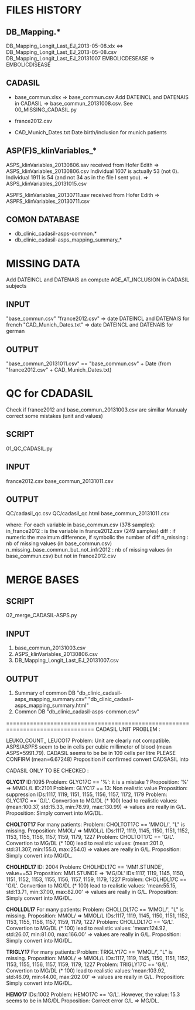 FILES HISTORY
=============

DB_Mapping.*
------------

DB_Mapping_Longit_Last_EJ_2013-05-08.xlx <=> DB_Mapping_Longit_Last_EJ_2013-05-08.csv
DB_Mapping_Longit_Last_EJ_20131007
    EMBOLICDESEASE => EMBOLICDISEASE

CADASIL
-------
- base_commun.xlsx
    => base_commun.csv
    Add DATEINCL and DATENAIS in CADASIL
    => base_commun_20131008.csv. See 00_MISSING_CADASIL.py

- france2012.csv

- CAD_Munich_Dates.txt
  Date birth/inclusion for munich patients

ASP(F)S_klinVariables_*
---------------------
ASPS_klinVariables_20130806.sav received from Hofer Edith => ASPS_klinVariables_20130806.csv
    Individual 1607 is actually 53 (not 0).
    Individual 1911 is 54 (and not 34 as in the file I sent you). =>
ASPS_klinVariables_20131015.csv

ASPFS_klinVariables_20130711.sav received from Hofer Edith => ASPFS_klinVariables_20130711.csv

COMON DATABASE
--------------

- db_clinic_cadasil-asps-common.*
- db_clinic_cadasil-asps_mapping_summary_*


MISSING DATA
============

Add DATEINCL and DATENAIS an compute AGE_AT_INCLUSION in CADASIL subjects

INPUT
-----

"base_commun.csv"
"france2012.csv" => date DATEINCL and DATENAIS for french
"CAD_Munich_Dates.txt" => date DATEINCL and DATENAIS for german

OUTPUT
------

"base_commun_20131011.csv" == "base_commun.csv" + Date (from "france2012.csv" + CAD_Munich_Dates.txt)


QC for CDADASIL
===============
Check if france2012 and base_commun_20131003.csv are simillar
Manualy correct some mistakes (unit and values)

SCRIPT
------

01_QC_CADASIL.py

INPUT
-----
france2012.csv
base_commun_20131011.csv

OUTPUT
------
QC/cadasil_qc.csv
QC/cadasil_qc.html
base_commun_20131011.csv

where:
For each variable in base_commun.csv (378 samples):
in_france2012   : is the variable in france2012.csv (249 samples)
diff            : if numeric the maximum difference, if symbolic the number of diff
n_missing       : nb of missing values (in base_commun.csv)
n_missing_base_commun_but_not_infr2012 : nb of missing values (in base_commun.csv) but not in france2012.csv


MERGE BASES
===========

SCRIPT
------

02_merge_CADASIL-ASPS.py


INPUT
------

1) base_commun_20131003.csv
2) ASPS_klinVariables_20130806.csv
3) DB_Mapping_Longit_Last_EJ_20131007.csv

OUTPUT
------

1) Summary of common DB
    "db_clinic_cadasil-asps_mapping_summary.csv"
    "db_clinic_cadasil-asps_mapping_summary.html"
2) Common DB
    "db_clinic_cadasil-asps-common.csv"

================================================================================
CADASIL UNIT PROBLEM :

LEUKO_COUNT,, LEUCO17
Problem: Unit are clearly not compatible.
ASPS/ASPFS seem to be in cells per cubic millimeter of blood (mean ASPS=5991.79).
CADASIL seems to be be in 109 cells per litre PLEASE CONFIRM (mean=6.67248)
Proposition if confirmed convert CADSASIL into


CADASIL ONLY TO BE CHECKED :

**GLYC17**
ID:1095
    Problem: GLYC17C == '%': it is a mistake ?
    Proposition: '%' => MMOL/L
ID:2101
    Problem: GLYC17 == 13: Non realistic value
    Proposition: suppression
IDs:1117, 1119, 1151, 1155, 1156, 1157, 1172, 1179
    Problem: GLYC17C == 'G/L'. Convertion to MG/DL (* 100)
    lead to realistic values: (mean:100.37, std:15.33, min:78.99, max:130.99)
    => values are really in G/L.
    Proposition: Simply convert into MG/DL.


**CHOLTOT17**
For many patients:
    Problem: CHOLTOT17C == 'MMOL/', "L" is missing.
    Proposition: MMOL/ => MMOL/L
IDs:1117, 1119, 1145, 1150, 1151, 1152, 1153, 1155, 1156, 1157, 1159, 1179, 1227
    Problem: CHOLTOT17C == 'G/L'. Convertion to MG/DL (* 100)
    lead to realistic values: (mean:201.0, std:31.307, min:155.0, max:254.0)
    => values are really in G/L.
    Proposition: Simply convert into MG/DL.

**CHOLHDL17**
ID: 2004
    Problem: CHOLHDL17C == 'MM1.STUNDE', value==53
    Proposition: MM1.STUNDE => 'MG/DL'
IDs:1117, 1119, 1145, 1150, 1151, 1152, 1153, 1155, 1156, 1157, 1159, 1179, 1227
    Problem: CHOLHDL17C == 'G/L'. Convertion to MG/DL (* 100)
    lead to realistic values: 'mean:55.15, std:13.71, min:37.00, max:82.00'
    => values are really in G/L.
    Proposition: Simply convert into MG/DL.


**CHOLLDL17**
For many patients:
    Problem: CHOLLDL17C == 'MMOL/', "L" is missing.
    Proposition: MMOL/ => MMOL/L
IDs:1117, 1119, 1145, 1150, 1151, 1152, 1153, 1155, 1156, 1157, 1159, 1179, 1227
    Problem: CHOLLDL17C  == 'G/L'. Convertion to MG/DL (* 100)
    lead to realistic values: 'mean:124.92, std:26.07, min:81.00, max:166.00'
    => values are really in G/L.
    Proposition: Simply convert into MG/DL.


**TRIGLY17**
For many patients:
    Problem: TRIGLY17C == 'MMOL/', "L" is missing.
    Proposition: MMOL/ => MMOL/L
IDs:1117, 1119, 1145, 1150, 1151, 1152, 1153, 1155, 1156, 1157, 1159, 1179, 1227
    Problem: TRIGLY17C  == 'G/L'. Convertion to MG/DL (* 100)
    lead to realistic values:'mean:103.92, std:46.09, min:44.00, max:202.00'
    => values are really in G/L.
    Proposition: Simply convert into MG/DL.


**HEMO17**
IDs:1002
    Problem: HEMO17C == 'G/L'. However, the value: 15.3 seems to be in MG/DL
    Proposition: Correct error G/L => MG/DL.

